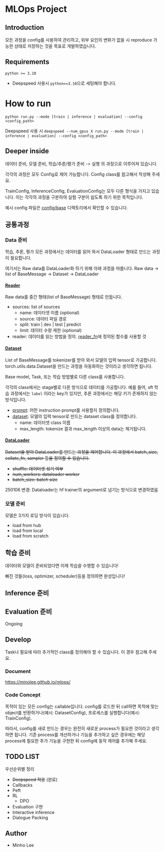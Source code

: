 # MLOps Project

## Introduction
모든 과정을 config를 사용하여 관리하고, 외부 요인의 변화가 없을 시 reproduce 가능한 상태로 저장하는 것을 목표로 개발하였습니다.

## Requirements
`python >= 3.10`

* Deepspeed 사용시 `python==3.10`으로 세팅해야 합니다.

# How to run
`python run.py --mode [train | inference | evaluation] --config <config_path>`

Deepspeed 사용 시 `deepspeed --num_gpus X run.py --mode [train | inference | evaluation] --config <config_path>`

## Deeper inside
데이터 준비, 모델 준비, 학습/추론/평가 준비 -> 실행 의 과정으로 이루어져 있습니다.

각각의 과정은 모두 Config로 제어 가능합니다. Config class를 참고해서 작성해 주세요.

TrainConfig, InferenceConfig, EvaluationConfig는 모두 다른 형식을 가지고 있습니다.
이는 각각의 과정을 구분하여 실험 구분이 쉽도록 하기 위한 목적입니다.

예시 config 파일은 [config/base](https://github.com/minolee/mlops/tree/main/config/base) 디렉토리에서 확인할 수 있습니다.

## 공통과정
### Data 준비

학습, 추론, 평가 모든 과정에서는 데이터를 읽어 와서 DataLoader 형태로 만드는 과정이 필요합니다.

여기서는 Raw data를 DataLoader화 하기 위해 아래 과정을 따릅니다.
Raw data -> list of BaseMessage -> Dataset -> DataLoader

#### [Reader](https://github.com/minolee/mlops/blob/main/src/data/reader/config.py)
Raw data를 중간 형태(list of BaseMessage) 형태로 만듭니다.

* sources: list of sources
  * name: 데이터셋 이름 (optional)
  * source: 데이터 파일 경로
  * split: train | dev | test | predict
  * limit: 데이터 수량 제한 (optional)
* reader: 데이터를 읽는 방법을 정의. [reader_fn](https://github.com/minolee/mlops/blob/main/src/data/reader/reader.py)에 정의된 함수를 사용할 것

#### [Dataset](https://github.com/minolee/mlops/blob/main/src/data/dataset/config.py)
List of BaseMessage를 tokenizer를 받아 와서 모델의 입력 tensor로 가공합니다. torch.utils.data.Dataset을 만드는 과정을 자동화하는 것이라고 생각하면 됩니다. 

Base model, Task, 또는 학습 방법별로 다른 class를 사용합니다.

각각의 class에서는 stage별로 다른 방식으로 데이터를 가공합니다. 예를 들어, sft 학습 과정에서는 `label` 이라는 key가 있지만, 추론 과정에서는 해당 키가 존재하지 않는 방식입니다.

* [prompt](https://github.com/minolee/mlops/blob/main/src/data/dataset/prompt.py): 어떤 instruction prompt를 사용할지 정의합니다.
* [dataset](https://github.com/minolee/mlops/blob/main/src/data/dataset/dataset.py): 모델의 입력 tensor로 만드는 dataset class를 정의합니다.
  * name: 데이터셋 class 이름
  * max_length: tokenize 결과 max_length 이상의 data는 제거됩니다.

#### [DataLoader](https://github.com/minolee/mlops/blob/main/src/data/dataloader/config.py)
<strike>
Dataset을 받아 DataLoader를 만드는 과정을 제어합니다. 이 과정에서 batch_size, collate_fn, sampler 등을 정의할 수 있습니다.

* shuffle: 데이터셋 섞기 여부
* num_workers: dataloader worker
* batch_size: batch size


</strike>

250106 변경: Dataloader는 hf trainer의 argument로 넘기는 방식으로 변경하였음


### 모델 준비
모델은 3가지 로딩 방식이 있습니다.

* load from hub
* load from local
* load from scratch


## 학습 준비
데이터와 모델이 준비되었다면 이제 학습을 수행할 수 있습니다!

빠진 것들(loss, optimizer, scheduler)등을 정의하면 완성입니다!



## Inference 준비

## Evaluation 준비
Ongoing


## Develop

Task나 필요에 따라 추가적인 class를 정의해야 할 수 있습니다. 이 경우 참고해 주세요.

### Document
https://minolee.github.io/mlops/

### Code Concept
목적이 있는 모든 config는 callable입니다. config를 로드한 뒤 call하면 목적에 맞는 object를 반환하거나(예시: DatasetConfig), 프로세스를 실행합니다(예시: TrainConfig).

따라서, config를 새로 만드는 경우는 완전히 새로운 process가 필요한 것이라고 생각하면 됩니다. 기존 process를 개선하거나 기능을 추가하고 싶은 경우에는 해당 process에 필요한 추가 기능을 구현한 뒤 config에 동작 제어를 추가해 주세요.


## TODO LIST
우선순위별 정리

* <strike>Deepspeed 적용</strike> (완료)
* Callbacks
* Peft
* RL
  * DPO
* Evaluation 구현
* Interactive inference
* Dialogue Packing

## Author
- Minho Lee